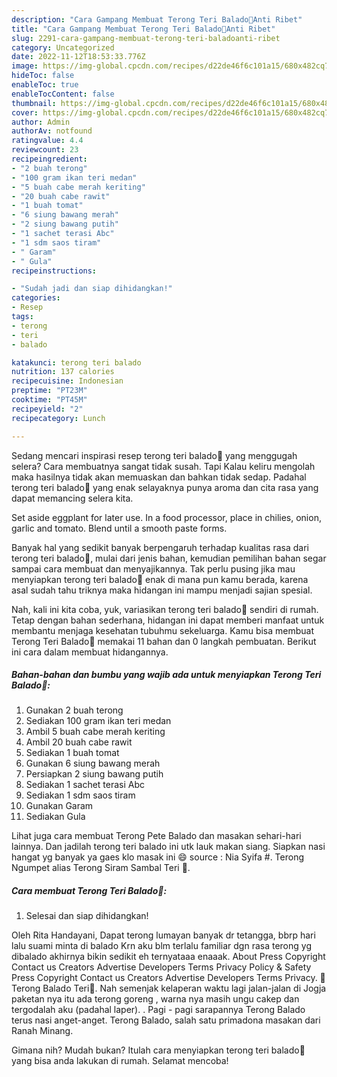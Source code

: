 ```yaml
---
description: "Cara Gampang Membuat Terong Teri Balado🍆Anti Ribet"
title: "Cara Gampang Membuat Terong Teri Balado🍆Anti Ribet"
slug: 2291-cara-gampang-membuat-terong-teri-baladoanti-ribet
category: Uncategorized
date: 2022-11-12T18:53:33.776Z
image: https://img-global.cpcdn.com/recipes/d22de46f6c101a15/680x482cq70/terong-teri-balado-foto-resep-utama.jpg
hideToc: false
enableToc: true
enableTocContent: false
thumbnail: https://img-global.cpcdn.com/recipes/d22de46f6c101a15/680x482cq70/terong-teri-balado-foto-resep-utama.jpg
cover: https://img-global.cpcdn.com/recipes/d22de46f6c101a15/680x482cq70/terong-teri-balado-foto-resep-utama.jpg
author: Admin
authorAv: notfound
ratingvalue: 4.4
reviewcount: 23
recipeingredient:
- "2 buah terong"
- "100 gram ikan teri medan"
- "5 buah cabe merah keriting"
- "20 buah cabe rawit"
- "1 buah tomat"
- "6 siung bawang merah"
- "2 siung bawang putih"
- "1 sachet terasi Abc"
- "1 sdm saos tiram"
- " Garam"
- " Gula"
recipeinstructions:

- "Sudah jadi dan siap dihidangkan!"
categories:
- Resep
tags:
- terong
- teri
- balado

katakunci: terong teri balado 
nutrition: 137 calories
recipecuisine: Indonesian
preptime: "PT23M"
cooktime: "PT45M"
recipeyield: "2"
recipecategory: Lunch

---
```



Sedang mencari inspirasi resep terong teri balado🍆 yang menggugah selera? Cara membuatnya sangat tidak susah. Tapi Kalau keliru mengolah maka hasilnya tidak akan memuaskan dan bahkan tidak sedap. Padahal terong teri balado🍆 yang enak selayaknya punya aroma dan cita rasa yang dapat memancing selera kita.


Set aside eggplant for later use. In a food processor, place in chilies, onion, garlic and tomato. Blend until a smooth paste forms.

Banyak hal yang sedikit banyak berpengaruh terhadap kualitas rasa dari terong teri balado🍆, mulai dari jenis bahan, kemudian pemilihan bahan segar sampai cara membuat dan menyajikannya. Tak perlu pusing jika mau menyiapkan terong teri balado🍆 enak di mana pun kamu berada, karena asal sudah tahu triknya maka hidangan ini mampu menjadi sajian spesial.


Nah, kali ini kita coba, yuk, variasikan terong teri balado🍆 sendiri di rumah. Tetap dengan bahan sederhana, hidangan ini dapat memberi manfaat untuk membantu menjaga kesehatan tubuhmu sekeluarga. Kamu bisa membuat Terong Teri Balado🍆 memakai 11 bahan dan 0 langkah pembuatan. Berikut ini cara dalam membuat hidangannya.

<!--inarticleads1-->

##### Bahan-bahan dan bumbu yang wajib ada untuk menyiapkan Terong Teri Balado🍆:

1. Gunakan 2 buah terong
1. Sediakan 100 gram ikan teri medan
1. Ambil 5 buah cabe merah keriting
1. Ambil 20 buah cabe rawit
1. Sediakan 1 buah tomat
1. Gunakan 6 siung bawang merah
1. Persiapkan 2 siung bawang putih
1. Sediakan 1 sachet terasi Abc
1. Sediakan 1 sdm saos tiram
1. Gunakan  Garam
1. Sediakan  Gula


Lihat juga cara membuat Terong Pete Balado dan masakan sehari-hari lainnya. Dan jadilah terong teri balado ini utk lauk makan siang. Siapkan nasi hangat yg banyak ya gaes klo masak ini 😄 source : Nia Syifa #. Terong Ngumpet alias Terong Siram Sambal Teri 🍆. 

<!--inarticleads2-->

##### Cara membuat Terong Teri Balado🍆:


1. Selesai dan siap dihidangkan!

Oleh Rita Handayani, Dapat terong lumayan banyak dr tetangga, bbrp hari lalu suami minta di balado Krn aku blm terlalu familiar dgn rasa terong yg dibalado akhirnya bikin sedikit eh ternyataaa enaaak. About Press Copyright Contact us Creators Advertise Developers Terms Privacy Policy &amp; Safety Press Copyright Contact us Creators Advertise Developers Terms Privacy. 🍆Terong Balado Teri🍆. Nah semenjak kelaperan waktu lagi jalan-jalan di Jogja paketan nya itu ada terong goreng , warna nya masih ungu cakep dan tergodalah aku (padahal laper). . Pagi - pagi sarapannya Terong Balado terus nasi anget-anget. Terong Balado, salah satu primadona masakan dari Ranah Minang. 

Gimana nih? Mudah bukan? Itulah cara menyiapkan terong teri balado🍆 yang bisa anda lakukan di rumah. Selamat mencoba!
